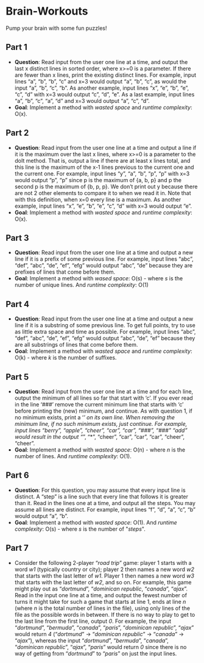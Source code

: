 # **Brain-Workouts**
Pump your brain with some fun puzzles!

## Part 1 ##
- **Question**: Read input from the user one line at a time, and output the last x distinct lines in sorted order, where x>=0 is a parameter. If there are fewer than x lines, print the existing distinct lines. For example, input lines “a”, “b”, “b”, “c” and x=3 would output “a”, “b”, “c”, as would the input “a”, “b”, “c”, “b”. As another example, input lines “x”, “e”, “b”, “e”, “c”, “d” with x=3 would output “c”, “d”, “e”. As a last example, input lines “a”, “b”, “c”, “a”, “d” and x=3 would output “a”, “c”, “d”.
- **Goal**: Implement a method with _wasted space_ and _runtime complexity_: O(x).

## Part 2 ##
- **Question**: Read input from the user one line at a time and output a line if it is the maximum over the last x lines, where x>=0 is a parameter to the doIt method. That is, output a line if there are at least x lines total, and this line is the maximum of the x-1 lines previous to the current one and the current one. For example, input lines “y”, “a”, “b”, “p”, “p” with x=3 would output “p”, “p” since p is the maximum of {a, b, p} and p the second p is the maximum of {b, p, p}. We don’t print out y because there are not 2 other elements to compare it to when we read it in. Note that with this definition, when x=0 every line is a maximum. As another example, input lines “x”, “e”, “b”, “e”, “c”, “d” with x=3 would output “e”. 
- **Goal**: Implement a method with _wasted space_ and _runtime complexity_: O(x).

## Part 3 ##
- **Question**: Read input from the user one line at a time and output a new line if it is a prefix of some previous line. For example, input lines “abc”, “def”, “abc”, “de”, “ef”, “efg” would output “abc”, “de” because they are prefixes of lines that come before them.
- **Goal**: Implement a method with _wased space_: O(s) - where _s_ is the number of unique lines. And _runtime complexity_: O(1)

## Part 4 ##
- **Question**: Read input from the user one line at a time and output a new line if it is a substring of some previous line. To get full points, try to use as little extra space and time as possible. For example, input lines “abc”, “def”, “abc”, “de”, “ef”, “efg” would output “abc”, “de”, “ef” because they are all substrings of lines that come before them.
- **Goal**: Implement a method with _wasted space_ and _runtime complexity_: O(k) - where _k_ is the number of suffixes.

## Part 5 ##
- **Question**:  Read input from the user one line at a time and for each line, output the minimum of all lines so far that start with ‘c’. If you ever read in the line ‘###’ remove the current minimum line that starts with ‘c’ before printing the (new) minimum, and continue. As with question 1, if no minimum exists, print a ‘*’ on its own line. When removing the minimum line, if no such minimum exists, just continue. For example, input lines “berry”, “apple”, “cheer”, “car”, “car”, “###”, “###” “add” would result in the output “*”, “*”, “cheer”, “car”, “car”, “car”, “cheer”, “cheer”.
- **Goal**: Implement a method with _wasted space_: O(n) - where _n_ is the number of lines. And _runtime complexity_: O(1).

## Part 6 ##
- **Question**: For this question, you may assume that every input line is distinct. A “step” is a line such that every line that follows it is greater than it. Read in the lines one at a time, and output all the steps. You may assume all lines are distinct. For example, input lines “f”, “d”, “a”, “c”, “b” would output “a”, “b”.
- **Goal**: Implement a method with _wasted space_: O(1). And _runtime complexity_: O(s) - where _s_ is the number of "_steps_".

## Part 7 ##
- Consider the following 2-player “_road trip_” game: player 1 starts with a word _w1_ (typically country or city); player 2 then names a new word _w2_ that starts with the last letter of _w1_. Player 1 then names a new word _w3_ that starts with the last letter of _w2_, and so on. For example, this game might play out as “_dortmund_”, “_dominican republic_, “_canada_”, “_ajax_”. Read in the input one line at a time, and output the fewest number of turns it might take for such a game that starts at line 1, ends at line _n_ (where _n_ is the total number of lines in the file), using only lines of the file as the possible words in between. If there is no way to play to get to the last line from the first line, output _0_. For example, the input “_dortmund_”, “_bermuda_”, “_canada_”, “_paris_”, “_dominican republic_”, “_ajax_” would return _4_ (“_dortmund_” -> “_dominican republic_” -> “_canada_” -> “_ajax_”), whereas the input “_dortmund_”, “_bermuda_”, “_canada_”, “_dominican republic_”, “_ajax_”, “_paris_” would return _0_ since there is no way of getting from “_dortmund_” to “_paris_” on just the input lines.
